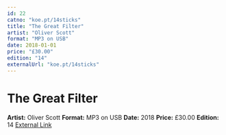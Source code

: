 ```yaml
---
id: 22
catno: "koe.pt/14sticks"
title: "The Great Filter"
artist: "Oliver Scott"
format: "MP3 on USB"
date: 2018-01-01
price: "£30.00"
edition: "14"
externalUrl: "koe.pt/14sticks"
---
```


# The Great Filter

**Artist:** Oliver Scott
**Format:** MP3 on USB
**Date:** 2018
**Price:** £30.00
**Edition:** 14
[External Link](koe.pt/14sticks)
